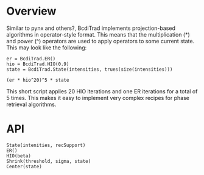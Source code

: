 # Overview

Similar to pynx and others?, BcdiTrad implements projection-based algorithms in operator-style format. This means that the multiplication (*) and power (^) operators are used to apply operators to some current state. This may look like the following:

```
er = BcdiTrad.ER()
hio = BcdiTrad.HIO(0.9)
state = BcdiTrad.State(intensities, trues(size(intensities)))

(er * hio^20)^5 * state
```

This short script applies 20 HIO iterations and one ER iterations for a total of 5 times. This makes it easy to implement very complex recipes for phase retrieval algorithms.

# API

```@docs
State(intenities, recSupport)
ER()
HIO(beta)
Shrink(threshold, sigma, state)
Center(state)
```

